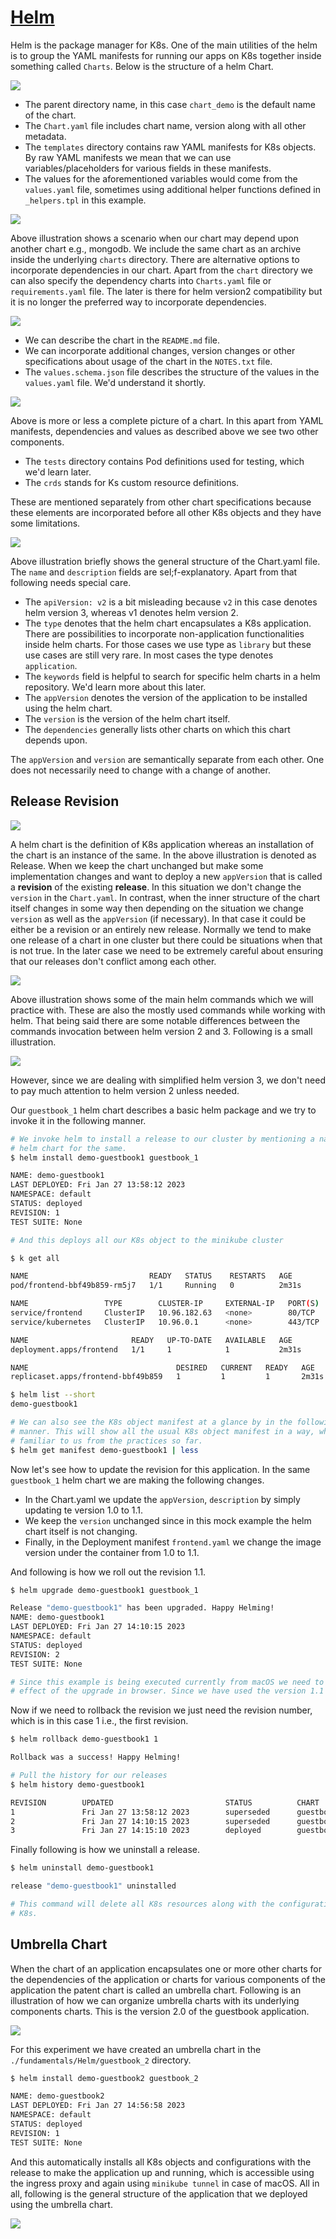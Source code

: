 # [Helm](https://helm.sh)

Helm is the package manager for K8s. One of the main utilities of the helm is to group the YAML manifests for running
our apps on K8s together inside something called `Charts`. Below is the structure of a helm Chart.

<img src="./res/helm_chart1.png">

- The parent directory name, in this case `chart_demo` is the default name of the chart.
- The `Chart.yaml` file includes chart name, version along with all other metadata.
- The `templates` directory contains raw YAML manifests for K8s objects. By raw YAML manifests we mean that we can use
variables/placeholders for various fields in these manifests.
- The values for the aforementioned variables would come from the `values.yaml` file, sometimes using additional helper
functions defined in `_helpers.tpl` in this example.

<img src="./res/helm_chart_dep1.png">

Above illustration shows a scenario when our chart may depend upon another chart e.g., mongodb. We include the same
chart as an archive inside the underlying `charts` directory. There are alternative options to incorporate dependencies
in our chart. Apart from the `chart`  directory we can also specify the dependency charts into `Charts.yaml` file or
`requirements.yaml` file. The later is there for helm version2 compatibility but it is no longer the preferred way to
incorporate dependencies.

<img src="./res/helm_chart2.png">

- We can describe the chart in the `README.md` file.
- We can incorporate additional changes, version changes or other specifications about usage of the chart in the
`NOTES.txt` file.
- The `values.schema.json` file describes the structure of the values in the `values.yaml` file. We'd understand it
shortly.

<img src="./res/helm_chart3.png">

Above is more or less a complete picture of a chart. In this apart from YAML manifests, dependencies and values as
described above we see two other components.

- The `tests` directory contains Pod definitions used for testing, which we'd learn later.
- The `crds` stands for Ks custom resource definitions.

These are mentioned separately from other chart specifications because these elements are incorporated before all other
K8s objects and they have some limitations.

<img src="./res/helm_chart4.png">

Above illustration briefly shows the general structure of the Chart.yaml file. The `name` and `description` fields
are sel;f-explanatory. Apart from that following needs special care.

- The `apiVersion: v2` is a bit misleading because `v2` in this case denotes helm version 3, whereas v1 denotes helm
version 2.
- The `type` denotes that the helm chart encapsulates a K8s application. There are possibilities to incorporate
non-application functionalities inside helm charts. For those cases we use type as `library` but these use cases are
still very rare. In most cases the type denotes `application`.
- The `keywords` field is helpful to search for specific helm charts in a helm repository. We'd learn more about this
later.
- The `appVersion` denotes the version of the application to be installed using the helm chart.
- The `version` is the version of the helm chart itself.
- The `dependencies` generally lists other charts on which this chart depends upon.

The `appVersion` and `version` are semantically separate from each other. One does not necessarily need to change with
a change of another.

## Release Revision

<img src="./res/helm_chart_version.png">

A helm chart is the definition of K8s application whereas an installation of the chart is an instance of the same.
In the above illustration is denoted as Release. When we keep the chart unchanged but make some implementation changes
and want to deploy a new `appVersion` that is called a **revision** of the existing **release**. In this situation we
don't change the `version` in the `Chart.yaml`. In contrast, when the inner structure of the chart itself changes in
some way then depending on the situation we change `version` as well as the `appVersion` (if necessary). In that case
it could be either be a revision or an entirely new release. Normally we tend to make one release of a chart in one
cluster but there could be situations when that is not true. In the later case we need to be extremely careful about
ensuring that our releases don't conflict among each other.

<img src="./res/helm_main_commands.png">

Above illustration shows some of the main helm commands which we will practice with. These are also the mostly used
commands while working with helm. That being said there are some notable differences between the commands invocation
between helm version 2 and 3. Following is a small illustration.

<img src="./res/helm_2_vs_3.png">

However, since we are dealing with simplified helm version 3, we don't need to pay much attention to helm version 2
unless needed.

Our `guestbook_1` helm chart describes a basic helm package and we try to invoke it in the following manner.

```bash
# We invoke helm to install a release to our cluster by mentioning a name for the release and the subsequently the 
# helm chart for the same.
$ helm install demo-guestbook1 guestbook_1

NAME: demo-guestbook1
LAST DEPLOYED: Fri Jan 27 13:58:12 2023
NAMESPACE: default
STATUS: deployed
REVISION: 1
TEST SUITE: None

# And this deploys all our K8s object to the minikube cluster

$ k get all

NAME                           READY   STATUS    RESTARTS   AGE
pod/frontend-bbf49b859-rm5j7   1/1     Running   0          2m31s

NAME                 TYPE        CLUSTER-IP     EXTERNAL-IP   PORT(S)   AGE
service/frontend     ClusterIP   10.96.182.63   <none>        80/TCP    2m31s
service/kubernetes   ClusterIP   10.96.0.1      <none>        443/TCP   182d

NAME                       READY   UP-TO-DATE   AVAILABLE   AGE
deployment.apps/frontend   1/1     1            1           2m31s

NAME                                 DESIRED   CURRENT   READY   AGE
replicaset.apps/frontend-bbf49b859   1         1         1       2m31s

$ helm list --short
demo-guestbook1

# We can also see the K8s object manifest at a glance by in the following 
# manner. This will show all the usual K8s object manifest in a way, which is 
# familiar to us from the practices so far.
$ helm get manifest demo-guestbook1 | less
```

Now let's see how to update the revision for this application. In the same `guestbook_1` helm chart we are making the
following changes.

- In the Chart.yaml we update the `appVersion`, `description` by simply updating te version 1.0 to 1.1.
- We keep the `version` unchanged since in this mock example the helm chart itself is not changing.
- Finally, in the Deployment manifest `frontend.yaml` we change the image version under the container from 1.0 to 1.1.

And following is how we roll out the revision 1.1.

```bash
$ helm upgrade demo-guestbook1 guestbook_1

Release "demo-guestbook1" has been upgraded. Happy Helming!
NAME: demo-guestbook1
LAST DEPLOYED: Fri Jan 27 14:10:15 2023
NAMESPACE: default
STATUS: deployed
REVISION: 2
TEST SUITE: None

# Since this example is being executed currently from macOS we need to use the minikube tunnel option to look at the 
# effect of the upgrade in browser. Since we have used the version 1.1 image the app would reflect that version.
```

Now if we need to rollback the revision we just need the revision number, which is in this case 1 i.e., the first
revision.

```bash
$ helm rollback demo-guestbook1 1

Rollback was a success! Happy Helming!

# Pull the history for our releases
$ helm history demo-guestbook1

REVISION        UPDATED                         STATUS          CHART           APP VERSION     DESCRIPTION     
1               Fri Jan 27 13:58:12 2023        superseded      guestbook-0.1.0 1.0             Install complete
2               Fri Jan 27 14:10:15 2023        superseded      guestbook-0.1.0 1.1             Upgrade complete
3               Fri Jan 27 14:15:10 2023        deployed        guestbook-0.1.0 1.0             Rollback to 1  
```

Finally following is how we uninstall a release.

```bash
$ helm uninstall demo-guestbook1

release "demo-guestbook1" uninstalled

# This command will delete all K8s resources along with the configuration metadata which was being maintained inside
# K8s.
```

## Umbrella Chart

When the chart of an application encapsulates one or more other charts for the dependencies of the application or charts
for various components of the application the patent chart is called an umbrella chart. Following is an illustration of
how we can organize umbrella charts with its underlying components charts. This is the version 2.0 of the guestbook
application.

<img src="./res/guestbook_umb_chart.png">

For this experiment we have created an umbrella chart in the `./fundamentals/Helm/guestbook_2` directory.

```bash
$ helm install demo-guestbook2 guestbook_2

NAME: demo-guestbook2
LAST DEPLOYED: Fri Jan 27 14:56:58 2023
NAMESPACE: default
STATUS: deployed
REVISION: 1
TEST SUITE: None
```

And this automatically installs all K8s objects and configurations with the release to make the application up and
running, which is accessible using the ingress proxy and again using `minikube tunnel` in case of macOS. All in all,
following is the general structure of the application that we deployed using the umbrella chart.

<img src="./res/umb_chart_app.png">
